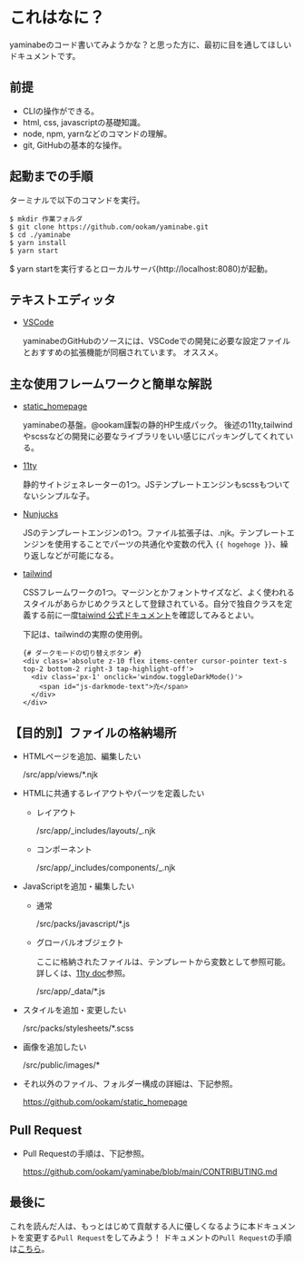 # これはなに？

yaminabeのコード書いてみようかな？と思った方に、最初に目を通してほしいドキュメントです。

## 前提

- CLIの操作ができる。
- html, css, javascriptの基礎知識。
- node, npm, yarnなどのコマンドの理解。
- git, GitHubの基本的な操作。

## 起動までの手順

ターミナルで以下のコマンドを実行。

```
$ mkdir 作業フォルダ
$ git clone https://github.com/ookam/yaminabe.git
$ cd ./yaminabe
$ yarn install
$ yarn start
```

$ yarn startを実行するとローカルサーバ(http://localhost:8080)が起動。

## テキストエディッタ

- [VSCode](https://azure.microsoft.com/ja-jp/products/visual-studio-code/)

  yaminabeのGitHubのソースには、VSCodeでの開発に必要な設定ファイルとおすすめの拡張機能が同梱されています。
  オススメ。

## 主な使用フレームワークと簡単な解説

- [static_homepage](https://github.com/ookam/static_homepage)

  yaminabeの基盤。@ookam謹製の静的HP生成パック。
  後述の11ty,tailwindやscssなどの開発に必要なライブラリをいい感じにパッキングしてくれている。

- [11ty](https://www.11ty.dev/docs/)

  静的サイトジェネレーターの1つ。JSテンプレートエンジンもscssもついてないシンプルな子。

- [Nunjucks](https://mozilla.github.io/nunjucks/)

  JSのテンプレートエンジンの1つ。ファイル拡張子は、.njk。テンプレートエンジンを使用することでパーツの共通化や変数の代入 `{{ hogehoge }}`、繰り返しなどが可能になる。

- [tailwind](https://tailwindcss.com/)

  CSSフレームワークの1つ。マージンとかフォントサイズなど、よく使われるスタイルがあらかじめクラスとして登録されている。自分で独自クラスを定義する前に一度[taiwind 公式ドキュメント](https://tailwindcss.com/docs/installation)を確認してみるとよい。

  下記は、tailwindの実際の使用例。

  ```
  {# ダークモードの切り替えボタン #}
  <div class='absolute z-10 flex items-center cursor-pointer text-s top-2 bottom-2 right-3 tap-highlight-off'>
    <div class='px-1' onclick='window.toggleDarkMode()'>
      <span id="js-darkmode-text">灮</span>
    </div>
  </div>
  ```

## 【目的別】ファイルの格納場所

- HTMLページを追加、編集したい

  /src/app/views/\*.njk

- HTMLに共通するレイアウトやパーツを定義したい

  - レイアウト

    /src/app/\_includes/layouts/\_.njk

  - コンポーネント

    /src/app/\_includes/components/\_.njk

- JavaScriptを追加・編集したい

  - 通常

    /src/packs/javascript/\*.js

  - グローバルオブジェクト

    ここに格納されたファイルは、テンプレートから変数として参照可能。詳しくは、[11ty doc](https://www.11ty.dev/docs/config/#directory-for-global-data-files)参照。

    /src/app/\_data/\*.js

- スタイルを追加・変更したい

  /src/packs/stylesheets/\*.scss

- 画像を追加したい

  /src/public/images/\*

- それ以外のファイル、フォルダー構成の詳細は、下記参照。

  https://github.com/ookam/static_homepage

## Pull Request

- Pull Requestの手順は、下記参照。

  https://github.com/ookam/yaminabe/blob/main/CONTRIBUTING.md

## 最後に

これを読んだ人は、もっとはじめて貢献する人に優しくなるように本ドキュメントを変更する`Pull Request`をしてみよう！
ドキュメントの`Pull Request`の手順は[こちら](EASIEST_CONTRIBUTING)。
